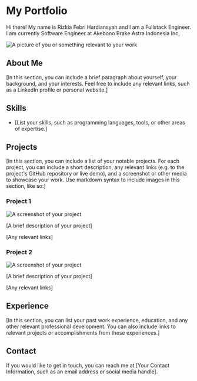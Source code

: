 # My Portfolio

Hi there! My name is Rizkia Febri Hardiansyah and I am a Fullstack Engineer. I am currently Software Engineer at Akebono Brake Astra Indonesia Inc,

![A picture of you or something relevant to your work](https://lh3.googleusercontent.com/u/0/drive-viewer/AFDK6gNcwMs-N_KN6hg56schMIjnhpm4zU6xVjQLcYbVW_i2mcyyiA0nX99g-F76YOkpFyxjADf29rR20nvp_b_ZTrps6OEC=w1366-h627)

## About Me

[In this section, you can include a brief paragraph about yourself, your background, and your interests. Feel free to include any relevant links, such as a LinkedIn profile or personal website.]

## Skills

- [List your skills, such as programming languages, tools, or other areas of expertise.]

## Projects

[In this section, you can include a list of your notable projects. For each project, you can include a short description, any relevant links (e.g. to the project's GitHub repository or live demo), and a screenshot or other media to showcase your work. Use markdown syntax to include images in this section, like so:]

### Project 1

![A screenshot of your project](./images/project1.png)

[A brief description of your project]

[Any relevant links]

### Project 2

![A screenshot of your project](./images/project2.png)

[A brief description of your project]

[Any relevant links]

## Experience

[In this section, you can list your past work experience, education, and any other relevant professional development. You can also include links to relevant projects or accomplishments from these experiences.]

## Contact

If you would like to get in touch, you can reach me at [Your Contact Information, such as an email address or social media handle].

